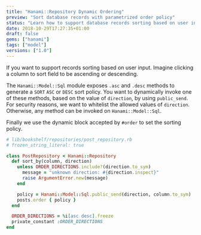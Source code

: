 ```yaml
---
title: "Hanami::Repository Dynamic Ordering"
preview: "Sort database records with parametrized order policy"
status: "Learn how to support database records sorting based on user input"
date: 2018-10-29T17:27:35+01:00
draft: false
gems: ["hanami"]
tags: ["model"]
versions: ["1.0"]
---
```


If you want to support records sorting based on user input.
Imagine clicking a column to sort field to be ascending or descending.

The `Hanami::Model::Sql` module exposes `.asc` and `.desc` methods to generate a `SORT` `ASC` or `DESC` sort policy.
You want to dynamically invoke one of these methods, based on the value of `direction`, by using `public_send`.
For security reasons, we want to whitelist the allowed values of `direction`. Otherwise, any method can be invoked on `Hanami::Model::Sql`.

Finally we use the dynamic block accepted by `#order` to set the sorting policy.

```ruby
# lib/bookshelf/repositories/post_repository.rb
# frozen_string_literal: true

class PostRepository < Hanami::Repository
  def sort_by(column, direction)
    unless ORDER_DIRECTIONS.include?(direction.to_sym)
      message = "unknown direction: #{direction.inspect}"
      raise ArgumentError.new(message)
    end

    policy = Hanami::Model::Sql.public_send(direction, column.to_sym)
    posts.order { policy }
  end

  ORDER_DIRECTIONS = %i[asc desc].freeze
  private_constant :ORDER_DIRECTIONS
end
```
